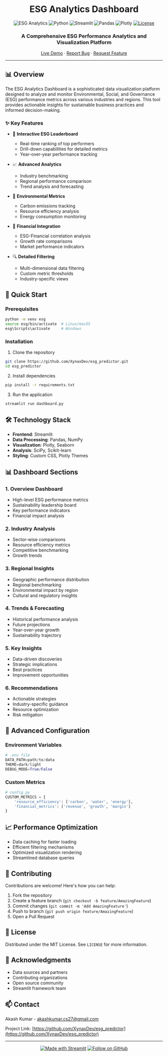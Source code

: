 
<div align="center">
 <h1> ESG Analytics Dashboard </h1>

![ESG Analytics](https://img.shields.io/badge/ESG-Analytics-brightgreen)
![Python](https://img.shields.io/badge/Python-3.12-blue?logo=python)
![Streamlit](https://img.shields.io/badge/Streamlit-1.28.0-FF4B4B?logo=streamlit)
![Pandas](https://img.shields.io/badge/Pandas-2.1.1-150458?logo=pandas)
![Plotly](https://img.shields.io/badge/Plotly-5.17.0-3F4F75?logo=plotly)
[![License](https://img.shields.io/badge/License-MIT-yellow.svg)](https://opensource.org/licenses/MIT)

<h3>A Comprehensive ESG Performance Analytics and Visualization Platform</h3>

[Live Demo](https://esgpredictor.streamlit.app/) · [Report Bug](https://github.com/XynaxDev/esg_predictor/issues) · [Request Feature](https://github.com/XynaxDev/esg_predictor/issues)

</div>

---

## 📊 Overview

The ESG Analytics Dashboard is a sophisticated data visualization platform designed to analyze and monitor Environmental, Social, and Governance (ESG) performance metrics across various industries and regions. This tool provides actionable insights for sustainable business practices and informed decision-making.

### ✨ Key Features

- 🎯 **Interactive ESG Leaderboard**
  - Real-time ranking of top performers
  - Drill-down capabilities for detailed metrics
  - Year-over-year performance tracking

- 📈 **Advanced Analytics**
  - Industry benchmarking
  - Regional performance comparison
  - Trend analysis and forecasting

- 🌱 **Environmental Metrics**
  - Carbon emissions tracking
  - Resource efficiency analysis
  - Energy consumption monitoring

- 💼 **Financial Integration**
  - ESG-Financial correlation analysis
  - Growth rate comparisons
  - Market performance indicators

- 🔍 **Detailed Filtering**
  - Multi-dimensional data filtering
  - Custom metric thresholds
  - Industry-specific views

## 🚀 Quick Start

### Prerequisites

```bash
python -m venv esg
source esg/bin/activate  # Linux/macOS
esg\Scripts\activate     # Windows
```

### Installation

1. Clone the repository
```bash
git clone https://github.com/XynaxDev/esg_predictor.git
cd esg_predictor
```

2. Install dependencies
```bash
pip install -r requirements.txt
```

3. Run the application
```bash
streamlit run dashboard.py
```

## 🛠️ Technology Stack

- **Frontend**: Streamlit
- **Data Processing**: Pandas, NumPy
- **Visualization**: Plotly, Seaborn
- **Analysis**: SciPy, Scikit-learn
- **Styling**: Custom CSS, Plotly Themes

## 📊 Dashboard Sections

### 1. Overview Dashboard
- High-level ESG performance metrics
- Sustainability leadership board
- Key performance indicators
- Financial impact analysis

### 2. Industry Analysis
- Sector-wise comparisons
- Resource efficiency metrics
- Competitive benchmarking
- Growth trends

### 3. Regional Insights
- Geographic performance distribution
- Regional benchmarking
- Environmental impact by region
- Cultural and regulatory insights

### 4. Trends & Forecasting
- Historical performance analysis
- Future projections
- Year-over-year growth
- Sustainability trajectory

### 5. Key Insights
- Data-driven discoveries
- Strategic implications
- Best practices
- Improvement opportunities

### 6. Recommendations
- Actionable strategies
- Industry-specific guidance
- Resource optimization
- Risk mitigation

## 🔧 Advanced Configuration

### Environment Variables
```python
# .env file
DATA_PATH=path/to/data
THEME=dark/light
DEBUG_MODE=True/False
```

### Custom Metrics
```python
# config.py
CUSTOM_METRICS = {
    'resource_efficiency': ['carbon', 'water', 'energy'],
    'financial_metrics': ['revenue', 'growth', 'margin']
}
```

## 📈 Performance Optimization

- Data caching for faster loading
- Efficient filtering mechanisms
- Optimized visualization rendering
- Streamlined database queries

## 🤝 Contributing

Contributions are welcome! Here's how you can help:

1. Fork the repository
2. Create a feature branch (`git checkout -b feature/AmazingFeature`)
3. Commit changes (`git commit -m 'Add AmazingFeature'`)
4. Push to branch (`git push origin feature/AmazingFeature`)
5. Open a Pull Request

## 📝 License

Distributed under the MIT License. See `LICENSE` for more information.

## 🙏 Acknowledgments

- Data sources and partners
- Contributing organizations
- Open source community
- Streamlit framework team

## 📫 Contact

Akash Kumar - [akashkumar.cs27@gmail.com](mailto:akashkumar.cs27@gmail.com)

Project Link: [https://github.com/XynaxDev/esg_predictor](https://github.com/XynaxDev/esg_predictor)

---

<div align="center">

[![Made with Streamlit](https://img.shields.io/badge/Made%20with-Streamlit-FF4B4B?style=for-the-badge&logo=streamlit)](https://streamlit.io)
[![Follow on GitHub](https://img.shields.io/github/followers/XynaxDev?style=for-the-badge&logo=github)](https://github.com/XynaxDev)

</div>